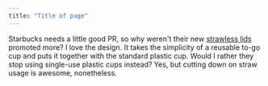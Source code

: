 ```yaml
---
title: "Title of page"
---
```


Starbucks needs a little good PR, so why weren't their new [strawless lids](https://www.reddit.com/r/mildlyinteresting/comments/8grwpq/starbucks_is_now_offering_strawless_lids/) promoted more? I love the design. It takes the simplicity of a reusable to-go cup and puts it together with the standard plastic cup. Would I rather they stop using single-use plastic cups instead? Yes, but cutting down on straw usage is awesome, nonetheless.

